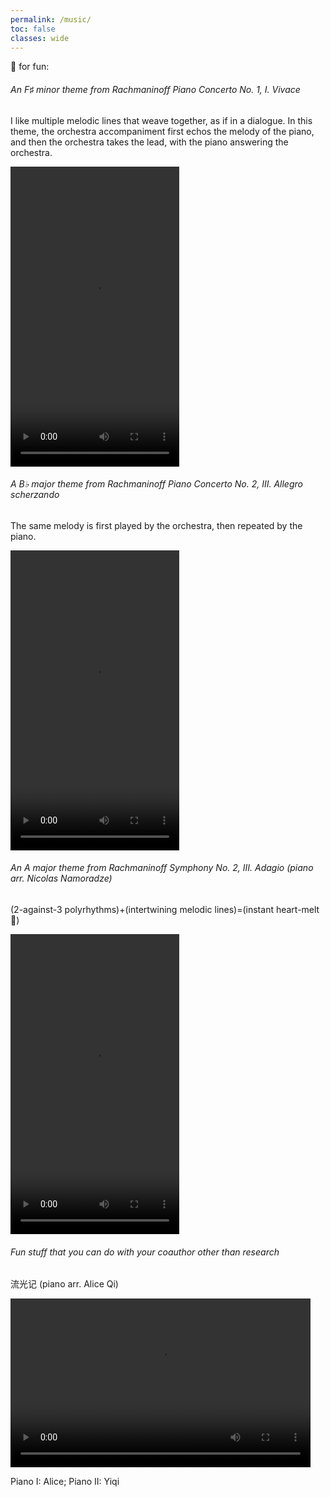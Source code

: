 ```yaml
---
permalink: /music/
toc: false
classes: wide
---
```


🎹 for fun:

###### An F♯ minor theme from Rachmaninoff Piano Concerto No. 1, I. Vivace
I like multiple melodic lines that weave together, as if in a dialogue. In this theme, the orchestra accompaniment first echos the melody of the piano, and then the orchestra takes the lead, with the piano answering the orchestra.

<video width="270" height="480" controls="controls">
  <source src="/assets/vid/rach1mvt1.mp4" type="video/mp4">
</video>

###### A B♭ major theme from Rachmaninoff Piano Concerto No. 2, III. Allegro scherzando
The same melody is first played by the orchestra, then repeated by the piano.

<video width="270" height="480" controls="controls">
  <source src="/assets/vid/rach2mvt3.mp4" type="video/mp4">
</video>

###### An A major theme from Rachmaninoff Symphony No. 2, III. Adagio (piano arr. Nicolas Namoradze)
(2-against-3 polyrhythms)+(intertwining melodic lines)=(instant heart-melt🥹)

<video width="270" height="480" controls="controls">
  <source src="/assets/vid/rach2symp.mp4" type="video/mp4">
</video>

###### Fun stuff that you can do with your coauthor other than research
流光记 (piano arr. Alice Qi)

<video width="480" height="270" controls="controls">
  <source src="/assets/vid/liuguangji.mp4" type="video/mp4">
</video>

Piano I: Alice; Piano II: Yiqi

